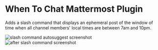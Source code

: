 # When To Chat Mattermost Plugin

Adds a slash command that displays an ephemeral post of the window of time when all channel members' local times are between 7am and 10pm.

![slash command autosuggest screenshot](https://user-images.githubusercontent.com/1149597/78191739-a3a02100-7444-11ea-9767-70b07732824d.png)
![after slash command screenshot](https://user-images.githubusercontent.com/1149597/78191741-a438b780-7444-11ea-94fb-7d6ba43dcdb2.png)